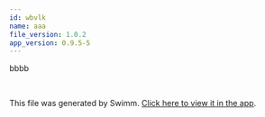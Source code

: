 ```yaml
---
id: wbvlk
name: aaa
file_version: 1.0.2
app_version: 0.9.5-5
---
```


bbbb

<br/>

This file was generated by Swimm. [Click here to view it in the app](http://localhost:5000/repos/Z2l0aHViJTNBJTNBdDElM0ElM0FlcmFuLXN3aW1t/docs/wbvlk).